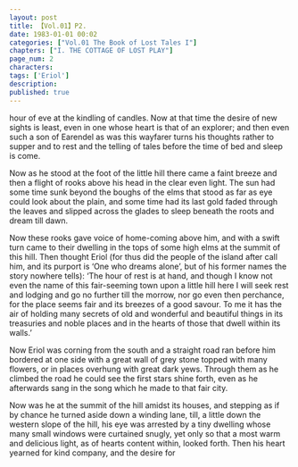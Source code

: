 ```yaml
---
layout: post
title: 【Vol.01】P2.
date: 1983-01-01 00:02
categories: ["Vol.01 The Book of Lost Tales I"]
chapters: ["I. THE COTTAGE OF LOST PLAY"]
page_num: 2
characters: 
tags: ['Eriol']
description: 
published: true
---
```


<p style="text-indent: 0;">
hour of eve at the kindling of candles. Now at that time the desire of new sights is least, even in one whose heart is that of an explorer; and then even such a son of Earendel as was this wayfarer turns his thoughts rather to supper and to rest and the telling of tales before the time of bed and sleep is come.
</p>

Now as he stood at the foot of the little hill there came a faint breeze and then a flight of rooks above his head in the clear even light. The sun had some time sunk beyond the boughs of the elms that stood as far as eye could look about the plain, and some time had its last gold faded through the leaves and slipped across the glades to sleep beneath the roots and dream till dawn.

Now these rooks gave voice of home-coming above him, and with a swift turn came to their dwelling in the tops of some high elms at the summit of this hill. Then thought Eriol (for thus did the people of the island after call him, and its purport is ‘One who dreams alone’, but of his former names the story nowhere tells): ‘The hour of rest is at hand, and though I know not even the name of this fair-seeming town upon a little hill here I will seek rest and lodging and go no further till the morrow, nor go even then perchance, for the place seems fair and its breezes of a good savour. To me it has the air of holding many secrets of old and wonderful and beautiful things in its treasuries and noble places and in the hearts of those that dwell within its walls.’

Now Eriol was corning from the south and a straight road ran before him bordered at one side with a great wall of grey stone topped with many flowers, or in places overhung with great dark yews. Through them as he climbed the road he could see the first stars shine forth, even as he afterwards sang in the song which he made to that fair city.

Now was he at the summit of the hill amidst its houses, and stepping as if by chance he turned aside down a winding lane, till, a little down the western slope of the hill, his eye was arrested by a tiny dwelling whose many small windows were curtained snugly, yet only so that a most warm and delicious light, as of hearts content within, looked forth. Then his heart yearned for kind company, and the desire for

